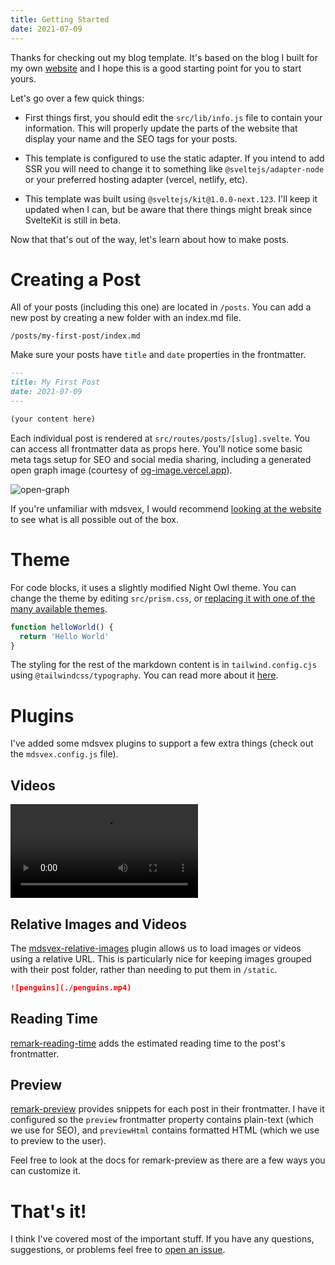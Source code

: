```yaml
---
title: Getting Started
date: 2021-07-09
---
```


Thanks for checking out my blog template. It's based on the blog I
built for my own [website](https://mattjennings.io) and I hope this is
a good starting point for you to start yours.

Let's go over a few quick things:

- First things first, you should edit the `src/lib/info.js` file to
  contain your information. This will properly update the parts of the
  website that display your name and the SEO tags for your posts.

- This template is configured to use the static adapter. If you intend
  to add SSR you will need to change it to something like
  `@sveltejs/adapter-node` or your preferred hosting adapter (vercel,
  netlify, etc).

- This template was built using `@sveltejs/kit@1.0.0-next.123`. I'll
  keep it updated when I can, but be aware that there things might
  break since SvelteKit is still in beta.

Now that that's out of the way, let's learn about how to make posts.

# Creating a Post

All of your posts (including this one) are located in `/posts`. You
can add a new post by creating a new folder with an index.md file.

```
/posts/my-first-post/index.md
```

Make sure your posts have `title` and `date` properties in the
frontmatter.

```md
---
title: My First Post
date: 2021-07-09
---

(your content here)
```

Each individual post is rendered at `src/routes/posts/[slug].svelte`.
You can access all frontmatter data as props here. You'll notice some
basic meta tags setup for SEO and social media sharing, including a
generated open graph image (courtesy of
[og-image.vercel.app](https://og-image.vercel.app)).

![open-graph](https://og-image.vercel.app/**Getting%20Started**?theme=light&md=1&fontSize=100px&images=https%3A%2F%2Fassets.vercel.com%2Fimage%2Fupload%2Ffront%2Fassets%2Fdesign%2Fhyper-color-logo.svg)

If you're unfamiliar with mdsvex, I would recommend
[looking at the website](https://mdsvex.com/playground) to see what is
all possible out of the box.

# Theme

For code blocks, it uses a slightly modified Night Owl theme. You can
change the theme by editing `src/prism.css`, or
[replacing it with one of the many available themes](https://github.com/PrismJS/prism-themes/tree/master/themes).

```javascript
function helloWorld() {
  return 'Hello World'
}
```

The styling for the rest of the markdown content is in
`tailwind.config.cjs` using `@tailwindcss/typography`. You can read
more about it
[here](https://github.com/tailwindlabs/tailwindcss-typography).

# Plugins

I've added some mdsvex plugins to support a few extra things (check
out the `mdsvex.config.js` file).

## Videos

![penguins](./penguins.mp4)

## Relative Images and Videos

The
[mdsvex-relative-images](https://github.com/mattjennings/mdsvex-relative-images)
plugin allows us to load images or videos using a relative URL. This
is particularly nice for keeping images grouped with their post
folder, rather than needing to put them in `/static`.

```md
![penguins](./penguins.mp4)
```

## Reading Time

[remark-reading-time](https://github.com/mattjennings/remark-reading-time)
adds the estimated reading time to the post's frontmatter.

## Preview

[remark-preview](https://github.com/mattjennings/remark-preview)
provides snippets for each post in their frontmatter. I have it
configured so the `preview` frontmatter property contains plain-text
(which we use for SEO), and `previewHtml` contains formatted HTML
(which we use to preview to the user).

Feel free to look at the docs for remark-preview as there are a few
ways you can customize it.

# That's it!

I think I've covered most of the important stuff. If you have any
questions, suggestions, or problems feel free to
[open an issue](https://github.com/mattjennings/sveltekit-blog-template/issues).
